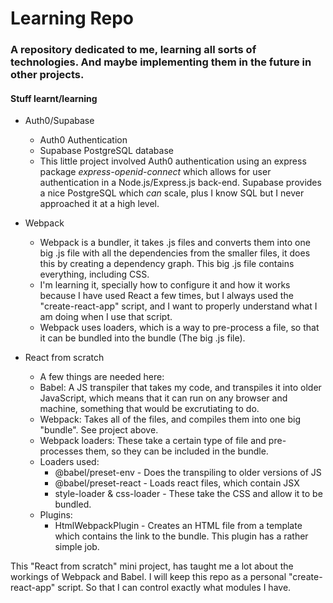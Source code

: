 # Learning Repo
### A repository dedicated to me, learning all sorts of technologies. And maybe implementing them in the future in other projects.

#### Stuff learnt/learning
* Auth0/Supabase
	* Auth0 Authentication
	* Supabase PostgreSQL database
	* This little project involved Auth0 authentication using an express package _express-openid-connect_ which allows for user authentication in a Node.js/Express.js back-end. Supabase provides a nice PostgreSQL which _can_ scale, plus I know SQL but I never approached it at a high level.

* Webpack
	* Webpack is a bundler, it takes .js files and converts them into one big .js file with all the dependencies from the smaller files, it does this by creating a dependency graph. This big .js file contains everything, including CSS.
	* I'm learning it, specially how to configure it and how it works because I have used React a few times, but I always used the "create-react-app" script, and I want to properly understand what I am doing when I use that script.
	* Webpack uses loaders, which is a way to pre-process a file, so that it can be bundled into the bundle (The big .js file).

* React from scratch
	* A few things are needed here:
	* Babel: A JS transpiler that takes my code, and transpiles it into older JavaScript, which means that it can run on any browser and machine, something that would be excrutiating to do.
	* Webpack: Takes all of the files, and compiles them into one big "bundle". See project above.
	* Webpack loaders: These take a certain type of file and pre-processes them, so they can be included in the bundle.
	* Loaders used:
		* @babel/preset-env - Does the transpiling to older versions of JS
		* @babel/preset-react - Loads react files, which contain JSX
		* style-loader & css-loader - These take the CSS and allow it to be bundled.
	* Plugins:
		* HtmlWebpackPlugin - Creates an HTML file from a template which contains the link to the bundle. This plugin has a rather simple job.

This "React from scratch" mini project, has taught me a lot about the workings of Webpack and Babel. I will keep this repo as a personal "create-react-app" script. So that I can control exactly what modules I have.

